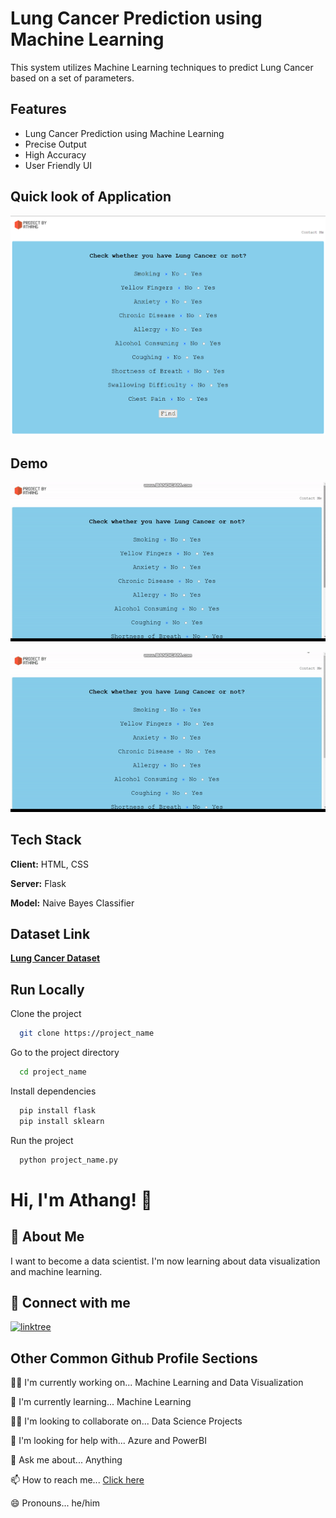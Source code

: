 
# Lung Cancer Prediction using Machine Learning


This system utilizes Machine Learning techniques to predict Lung Cancer based on a set of parameters.



## Features


- Lung Cancer Prediction using Machine Learning
- Precise Output
- High Accuracy
- User Friendly UI


## Quick look of Application


![](Image%202.png)



## Demo



![](demo.gif)



![](demo1.gif)


## Tech Stack


**Client:** HTML, CSS


**Server:** Flask


**Model:** Naive Bayes Classifier



## Dataset Link


<a href= "https://www.kaggle.com/datasets/mysarahmadbhat/lung-cancer">**Lung Cancer Dataset** </a>


## Run Locally


Clone the project


```bash
  git clone https://project_name
```


Go to the project directory


```bash
  cd project_name
```


Install dependencies


```cmd
  pip install flask
  pip install sklearn
```


Run the project


```cmd
  python project_name.py
```



# Hi, I'm Athang! 👋



## 🚀 About Me


I want to become a data scientist.
I'm now learning about data visualization and machine learning.



## 🔗 Connect with me
[![linktree](https://img.shields.io/badge/linktree-39E09B?style=for-the-badge&logo=linktree&logoColor=white)](https://linktr.ee/Athang0)



## Other Common Github Profile Sections
👩‍💻 I'm currently working on... Machine Learning and Data Visualization


🧠 I'm currently learning... Machine Learning


👯‍♀️ I'm looking to collaborate on... Data Science Projects


🤔 I'm looking for help with... Azure and PowerBI


💬 Ask me about... Anything 


📫 How to reach me... <a href="https://linktr.ee/Athang0"> Click here </a>


😄 Pronouns... he/him


